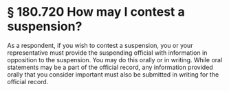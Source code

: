 # § 180.720   How may I contest a suspension?

As a respondent, if you wish to contest a suspension, you or your representative must provide the suspending official with information in opposition to the suspension. You may do this orally or in writing. While oral statements may be a part of the official record, any information provided orally that you consider important must also be submitted in writing for the official record.






